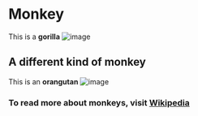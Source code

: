# Monkey
This is a **gorilla**
![image](https://github.com/dhdfw7/Monke/assets/145697378/af6beca4-4e3d-462f-86a6-1085bd98e70d)
## A different kind of monkey
This is an **orangutan**
![image](https://github.com/dhdfw7/Monke/assets/145697378/976f2b7b-7c65-4aa0-8e61-3247061dcf7c)
### To read more about monkeys, visit [Wikipedia](https://en.wikipedia.org/wiki/Monkey)
